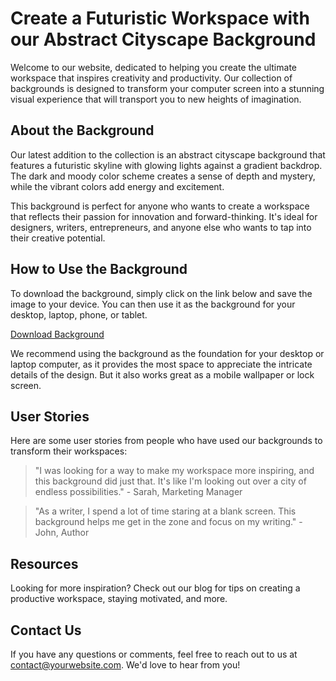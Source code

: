<!--font:Lato-->

# Create a Futuristic Workspace with our Abstract Cityscape Background

Welcome to our website, dedicated to helping you create the ultimate workspace that inspires creativity and productivity. Our collection of backgrounds is designed to transform your computer screen into a stunning visual experience that will transport you to new heights of imagination.

## About the Background

Our latest addition to the collection is an abstract cityscape background that features a futuristic skyline with glowing lights against a gradient backdrop. The dark and moody color scheme creates a sense of depth and mystery, while the vibrant colors add energy and excitement.

This background is perfect for anyone who wants to create a workspace that reflects their passion for innovation and forward-thinking. It's ideal for designers, writers, entrepreneurs, and anyone else who wants to tap into their creative potential.

## How to Use the Background

To download the background, simply click on the link below and save the image to your device. You can then use it as the background for your desktop, laptop, phone, or tablet.

[Download Background](#)

We recommend using the background as the foundation for your desktop or laptop computer, as it provides the most space to appreciate the intricate details of the design. But it also works great as a mobile wallpaper or lock screen.

## User Stories

Here are some user stories from people who have used our backgrounds to transform their workspaces:

> "I was looking for a way to make my workspace more inspiring, and this background did just that. It's like I'm looking out over a city of endless possibilities." - Sarah, Marketing Manager

> "As a writer, I spend a lot of time staring at a blank screen. This background helps me get in the zone and focus on my writing." - John, Author

## Resources

Looking for more inspiration? Check out our blog for tips on creating a productive workspace, staying motivated, and more.

## Contact Us

If you have any questions or comments, feel free to reach out to us at [contact@yourwebsite.com](mailto:contact@yourwebsite.com). We'd love to hear from you!

<!--

Write me content for website with wallpaper which alt text is:

"A wallpaper featuring an abstract illustration of a futuristic cityscape, with glowing lights and a dark and moody color scheme, set against a gradient background."

The name/title of the page should not be 1:1 copy of the alt text but rather a real content of the website which is using this wallpaper.

- Use markdown format 
- Start with heading
- Heading should be short and concise
- The content should look like a real website 
- The website should not be about the wallpaper, wallpaper is just a related background
- Heading should be contain work "wallpaper" or "background"
- Include real sections like references, contact, user stories, etc. use things relevant to the page purpose.
- Feel free to use structure like headings, bullets, numbering, blockquotes, paragraphs, horizontal lines, etc.
- You can use formatting like bold or _italic_
- You can include UTF-8 emojis
- Links should be only #hash anchors (and you can refer to the document itself)
- Do not include images


---


# Futuristic Cityscape Wallpaper for Your Creative Space

Welcome to our website, where you can find inspiration and resources to create your dream workspace. Our collection of wallpapers is designed to help you create an environment that sparks creativity and productivity.

## About the Wallpaper

Our latest addition to the collection is a wallpaper featuring an abstract illustration of a futuristic cityscape. The wallpaper has a dark and moody color scheme, with glowing lights that add depth and dimension to the design. The cityscape is set against a gradient background, which creates a sense of movement and energy.

Whether you're a designer, writer, or entrepreneur, this wallpaper is sure to inspire you to think big and dream even bigger. The futuristic cityscape represents the endless possibilities of the future, and the glowing lights symbolize the creative spark that drives us forward.

## How to Use the Wallpaper

To download the wallpaper, simply click on the link below and save the image to your device. You can then use the wallpaper as the background for your computer, phone, or tablet.

[Download Wallpaper](#)

We recommend using the wallpaper as the background for your desktop or laptop computer, as it provides the most space to appreciate the intricate details of the design.

## User Stories

Here are some user stories from people who have used our wallpapers to transform their workspaces:

> "I've been struggling with creative block for months, but as soon as I changed my desktop background to one of the wallpapers from this website, I felt inspired again. The designs are so beautiful and thought-provoking." - Emily, Graphic Designer

> "I love how easy it is to download and use these wallpapers. They make my workspace feel more personal and inspiring." - James, Writer

## Resources

Looking for more inspiration? Check out our blog for tips on creating a productive workspace, staying motivated, and more.

## Contact Us

If you have any questions or comments, feel free to reach out to us at [contact@yourwebsite.com](mailto:contact@yourwebsite.com). We'd love to hear from you!


---


Heading should not include word "wallpaper". The website should not be about the wallpaper itself, wallpaper is just a related background, rewrite whole content.


---


# Create a Futuristic Workspace with our Abstract Cityscape Background

Welcome to our website, dedicated to helping you create the ultimate workspace that inspires creativity and productivity. Our collection of backgrounds is designed to transform your computer screen into a stunning visual experience that will transport you to new heights of imagination.

## About the Background

Our latest addition to the collection is an abstract cityscape background that features a futuristic skyline with glowing lights against a gradient backdrop. The dark and moody color scheme creates a sense of depth and mystery, while the vibrant colors add energy and excitement.

This background is perfect for anyone who wants to create a workspace that reflects their passion for innovation and forward-thinking. It's ideal for designers, writers, entrepreneurs, and anyone else who wants to tap into their creative potential.

## How to Use the Background

To download the background, simply click on the link below and save the image to your device. You can then use it as the background for your desktop, laptop, phone, or tablet.

[Download Background](#)

We recommend using the background as the foundation for your desktop or laptop computer, as it provides the most space to appreciate the intricate details of the design. But it also works great as a mobile wallpaper or lock screen.

## User Stories

Here are some user stories from people who have used our backgrounds to transform their workspaces:

> "I was looking for a way to make my workspace more inspiring, and this background did just that. It's like I'm looking out over a city of endless possibilities." - Sarah, Marketing Manager

> "As a writer, I spend a lot of time staring at a blank screen. This background helps me get in the zone and focus on my writing." - John, Author

## Resources

Looking for more inspiration? Check out our blog for tips on creating a productive workspace, staying motivated, and more.

## Contact Us

If you have any questions or comments, feel free to reach out to us at [contact@yourwebsite.com](mailto:contact@yourwebsite.com). We'd love to hear from you!

-->
